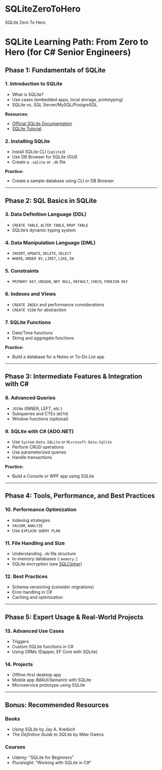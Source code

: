 # SQLiteZeroToHero
SQLite Zero To Hero

# SQLite Learning Path: From Zero to Hero (for C# Senior Engineers)

## Phase 1: Fundamentals of SQLite

### 1. Introduction to SQLite
- What is SQLite?
- Use cases (embedded apps, local storage, prototyping)
- SQLite vs. SQL Server/MySQL/PostgreSQL

**Resources:**
- [Official SQLite Documentation](https://sqlite.org/docs.html)
- [SQLite Tutorial](https://www.sqlitetutorial.net/)

### 2. Installing SQLite
- Install SQLite CLI (`sqlite3`)
- Use DB Browser for SQLite (GUI)
- Create a `.sqlite` or `.db` file

**Practice:**
- Create a sample database using CLI or DB Browser

---

## Phase 2: SQL Basics in SQLite

### 3. Data Definition Language (DDL)
- `CREATE TABLE`, `ALTER TABLE`, `DROP TABLE`
- SQLite’s dynamic typing system

### 4. Data Manipulation Language (DML)
- `INSERT`, `UPDATE`, `DELETE`, `SELECT`
- `WHERE`, `ORDER BY`, `LIMIT`, `LIKE`, `IN`

### 5. Constraints
- `PRIMARY KEY`, `UNIQUE`, `NOT NULL`, `DEFAULT`, `CHECK`, `FOREIGN KEY`

### 6. Indexes and Views
- `CREATE INDEX` and performance considerations
- `CREATE VIEW` for abstraction

### 7. SQLite Functions
- Date/Time functions
- String and aggregate functions

**Practice:**
- Build a database for a Notes or To-Do List app

---

## Phase 3: Intermediate Features & Integration with C#

### 8. Advanced Queries
- `JOIN`s (INNER, LEFT, etc.)
- Subqueries and CTEs (`WITH`)
- Window functions (optional)

### 9. SQLite with C# (ADO.NET)
- Use `System.Data.SQLite` or `Microsoft.Data.Sqlite`
- Perform CRUD operations
- Use parameterized queries
- Handle transactions

**Practice:**
- Build a Console or WPF app using SQLite

---

## Phase 4: Tools, Performance, and Best Practices

### 10. Performance Optimization
- Indexing strategies
- `VACUUM`, `ANALYZE`
- Use `EXPLAIN QUERY PLAN`

### 11. File Handling and Size
- Understanding `.db` file structure
- In-memory databases (`:memory:`)
- SQLite encryption (see [SQLCipher](https://www.zetetic.net/sqlcipher/))

### 12. Best Practices
- Schema versioning (consider migrations)
- Error handling in C#
- Caching and optimization

---

## Phase 5: Expert Usage & Real-World Projects

### 13. Advanced Use Cases
- Triggers
- Custom SQLite functions in C#
- Using ORMs (Dapper, EF Core with SQLite)

### 14. Projects
- Offline-first desktop app
- Mobile app (MAUI/Xamarin) with SQLite
- Microservice prototype using SQLite

---

## Bonus: Recommended Resources

### Books
- *Using SQLite* by Jay A. Kreibich
- *The Definitive Guide to SQLite* by Mike Owens

### Courses
- Udemy: “SQLite for Beginners”
- Pluralsight: “Working with SQLite in C#”
